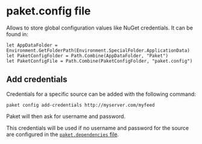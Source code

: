 # paket.config file

Allows to store global configuration values like NuGet credentials. It can be found in:

	let AppDataFolder = Environment.GetFolderPath(Environment.SpecialFolder.ApplicationData)
	let PaketConfigFolder = Path.Combine(AppDataFolder, "Paket")
	let PaketConfigFile = Path.Combine(PaketConfigFolder, "paket.config")

## Add credentials

Credentials for a specific source can be added with the following command:

	paket config add-credentials http://myserver.com/myfeed

Paket will then ask for username and password.

This credentials will be used if no username and password for the source are configured in the [`paket.dependencies` file](nuget-dependencies.html).
